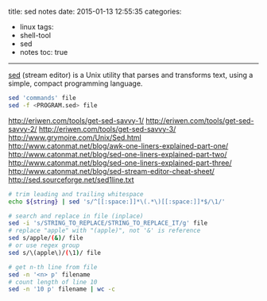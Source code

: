 title: sed notes
date: 2015-01-13 12:55:35
categories:
- linux
tags:
- shell-tool
- sed
- notes
toc: true
---

[sed](http://en.wikipedia.org/wiki/Sed) (stream editor) is a Unix utility that parses and transforms text, using a simple, compact programming language.

```sh
sed 'commands' file
sed -f <PROGRAM.sed> file
```

<!-- more -->

http://eriwen.com/tools/get-sed-savvy-1/
http://eriwen.com/tools/get-sed-savvy-2/
http://eriwen.com/tools/get-sed-savvy-3/
http://www.grymoire.com/Unix/Sed.html
http://www.catonmat.net/blog/awk-one-liners-explained-part-one/
http://www.catonmat.net/blog/sed-one-liners-explained-part-two/
http://www.catonmat.net/blog/sed-one-liners-explained-part-three/
http://www.catonmat.net/blog/sed-stream-editor-cheat-sheet/
http://sed.sourceforge.net/sed1line.txt

```sh
# trim leading and trailing whitespace
echo ${string} | sed 's/^[[:space:]]*\(.*\)[[:space:]]*$/\1/'

# search and replace in file (inplace)
sed -i 's/STRING_TO_REPLACE/STRING_TO_REPLACE_IT/g' file
# replace "apple" with "(apple)", not '&' is reference
sed s/apple/(&)/ file
# or use regex group
sed s/\(apple\)/(\1)/ file
```

```sh
# get n-th line from file
sed -n '<n> p' filename
# count length of line 10
sed -n '10 p' filename | wc -c
```

